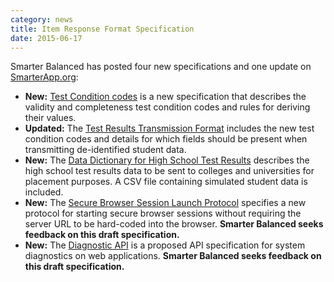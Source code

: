 ```yaml
---
category: news
title: Item Response Format Specification
date: 2015-06-17
---
```

Smarter Balanced has posted four new specifications and one update on [SmarterApp.org](http://www.smarterapp.org):

* **New:** [Test Condition codes](http://www.smarterapp.org/specs/TestConditionCodes.html) is a new specification that describes the validity and completeness test condition codes and rules for deriving their values.
* **Updated:** The [Test Results Transmission Format](http://www.smarterapp.org/specs/TestResultsTransmissionFormat.html) includes the new test condition codes and details for which fields should be present when transmitting de-identified student data.
* **New:** The [Data Dictionary for High School Test Results](http://www.smarterapp.org/specs/HighSchoolTestResults-DataDictionary.html) describes the high school test results data to be sent to colleges and universities for placement purposes. A CSV file containing simulated student data is included.
* **New:** The [Secure Browser Session Launch Protocol](http://www.smarterapp.org/specs/SecureBrowserSessionLaunchProtocol.html) specifies a new protocol for starting secure browser sessions without requiring the server URL to be hard-coded into the browser. **Smarter Balanced seeks feedback on this draft specification.**
* **New:** The [Diagnostic API](http://www.smarterapp.org/specs/DiagnosticApi.html) is a proposed API specification for system diagnostics on web applications. **Smarter Balanced seeks feedback on this draft specification.**
